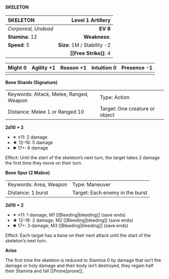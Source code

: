 #### SKELETON

| SKELETON            |       **Level 1 Artillery** |
| :------------------ | --------------------------: |
| *Corporeal, Undead* |                    **EV 8** |
| **Stamina**: 12     |               **Weakness**: |
| **Speed**: 5        | **Size**: 1M / Stability -2 |
|                     |      **[[Free Strike]]**: 4 |

| **Might** 0 | **Agility** +1 | **Reason** +1 | **Intuition** 0 | **Presence** -1 |
| ----------- | -------------- | ------------- | --------------- | --------------- |
|             |                |               |                 |                 |

**Bone Shards (Signature)**

|                                         |                                |
| :-------------------------------------- | :----------------------------- |
| Keywords: Attack, Melee, Ranged, Weapon | Type: Action                   |
| Distance: Melee 1 or Ranged 10          | Target: One creature or object |

**2d10 + 2**

- ✦ ≤11: 2 damage
- ★ 12–16: 5 damage
- ✸ 17+: 6 damage

Effect: Until the start of the skeleton’s next turn, the target takes 2 damage the first time they move on their turn.

**Bone Spur (2 Malice)**

|                        |                                 |
| :--------------------- | :------------------------------ |
| Keywords: Area, Weapon | Type: Maneuver                  |
| Distance: 1 burst      | Target: Each enemy in the burst |

**2d10 + 2**

- ✦ ≤11: 1 damage; M1 [[Bleeding|bleeding]] (save ends)
- ★ 12–16: 2 damage; M2 [[Bleeding|bleeding]] (save ends)
- ✸ 17+: 3 damage; M3 [[Bleeding|bleeding]] (save ends)

Effect: Each target has a bane on their next attack until the start of the skeleton’s next turn.

**Arise**

The first time the skeleton is reduced to Stamina 0 by damage that isn’t fire damage or holy damage and their body isn’t destroyed, they regain half their Stamina and fall [[Prone|prone]].
